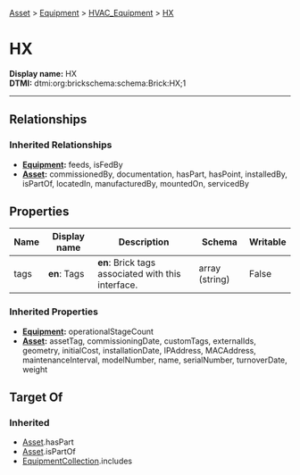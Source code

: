 [Asset](../../Asset.md) > [Equipment](../Equipment.md) > [HVAC_Equipment](HVAC_Equipment.md) > [HX](#)
# HX

**Display name:** HX<br />
**DTMI:** dtmi:org:brickschema:schema:Brick:HX;1

---
## Relationships
### Inherited Relationships
* **[Equipment](../Equipment.md):** feeds, isFedBy
* **[Asset](../../Asset.md):** commissionedBy, documentation, hasPart, hasPoint, installedBy, isPartOf, locatedIn, manufacturedBy, mountedOn, servicedBy
## Properties
|Name|Display name|Description|Schema|Writable|
|-|-|-|-|-|
|tags|**en**: Tags|**en**: Brick tags associated with this interface.|array (string)|False|
### Inherited Properties
* **[Equipment](../Equipment.md):** operationalStageCount
* **[Asset](../../Asset.md):** assetTag, commissioningDate, customTags, externalIds, geometry, initialCost, installationDate, IPAddress, MACAddress, maintenanceInterval, modelNumber, name, serialNumber, turnoverDate, weight
## Target Of
### Inherited
* [Asset](../../Asset.md).hasPart
* [Asset](../../Asset.md).isPartOf
* [EquipmentCollection](../../../Collection/AssetCollection/EquipmentCollection/EquipmentCollection.md).includes
